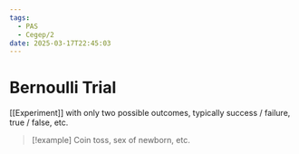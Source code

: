 ```yaml
---
tags:
  - PAS
  - Cegep/2
date: 2025-03-17T22:45:03
---
```


# Bernoulli Trial

[[Experiment]] with only two possible outcomes, typically success / failure, true / false, etc.

> [!example] Coin toss, sex of newborn, etc.